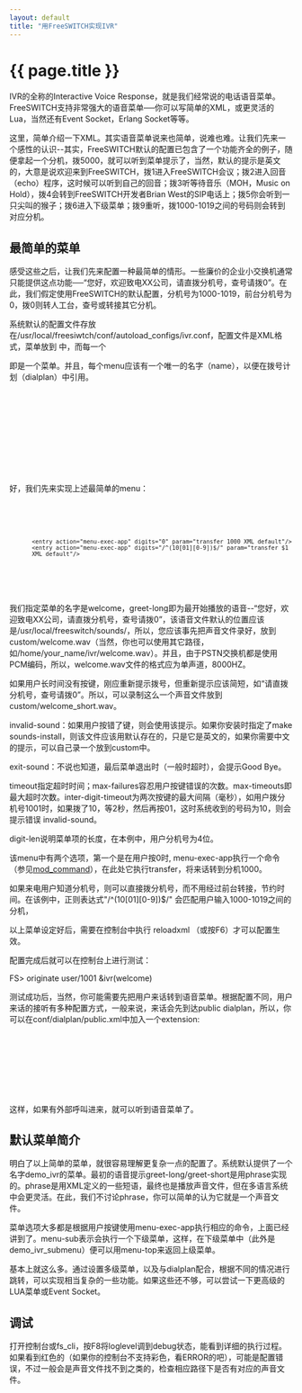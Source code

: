 ```yaml
---
layout: default
title: "用FreeSWITCH实现IVR"
---
```


# {{ page.title }}

IVR的全称的Interactive Voice Response，就是我们经常说的电话语音菜单。FreeSWITCH支持非常强大的语音菜单──你可以写简单的XML，或更灵活的Lua，当然还有Event Socket，Erlang Socket等等。

这里，简单介绍一下XML。其实语音菜单说来也简单，说难也难。让我们先来一个感性的认识--其实，FreeSWITCH默认的配置已包含了一个功能齐全的例子，随便拿起一个分机，拨5000，就可以听到菜单提示了，当然，默认的提示是英文的，大意是说欢迎来到FreeSWITCH，拨1进入FreeSWITCH会议；拨2进入回音（echo）程序，这时候可以听到自己的回音；拨3听等待音乐（MOH，Music on Hold），拨4会转到FreeSWITCH开发者Brian West的SIP电话上；拨5你会听到一只尖叫的猴子；拨6进入下级菜单；拨9重听，拨1000-1019之间的号码则会转到对应分机。

最简单的菜单
--------

感受这些之后，让我们先来配置一种最简单的情形。一些廉价的企业小交换机通常只能提供这点功能──“您好，欢迎致电XX公司，请直拨分机号，查号请拨0”。在此，我们假定使用FreeSWITCH的默认配置，分机号为1000-1019，前台分机号为0，拨0则转人工台，查号或转接其它分机。

系统默认的配置文件存放在/usr/local/freesiwtch/conf/autoload\_configs/ivr.conf，配置文件是XML格式，菜单放到<menus> </menus>中，而每一个<menu> </menu>即是一个菜单。并且，每个menu应该有一个唯一的名字（name），以便在拨号计划（dialplan）中引用。

<code>
<configuration name="ivr.conf" description="IVR menus">
  <menus>
    <menu name="demo_ivr">
    </menu>
  </menus>
</configuration>
</code>

好，我们先来实现上述最简单的menu：

<code>
<menu name="welcome"
    greet-long="custom/welcome.wav"
    greet-short="custom/welcom_short.wav"
    invalid-sound="ivr/ivr-that_was_an_invalid_entry.wav"
    exit-sound="voicemail/vm-goodbye.wav"
    timeout="15000"
    max-failures="3"
    max-timeouts="3"
    inter-digit-timeout="2000"
    digit-len="4">

    <entry action="menu-exec-app" digits="0" param="transfer 1000 XML default"/>
    <entry action="menu-exec-app" digits="/^(10[01][0-9])$/" param="transfer $1 XML default"/> 

</menu>

</code>

我们指定菜单的名字是welcome，greet-long即为最开始播放的语音--“您好，欢迎致电XX公司，请直拨分机号，查号请拨0”，该语音文件默认的位置应该是/usr/local/freeswitch/sounds/，所以，您应该事先把声音文件录好，放到custom/welcome.wav（当然，你也可以使用其它路径，如/home/your\_name/ivr/welcome.wav）。并且，由于PSTN交换机都是使用PCM编码，所以，welcome.wav文件的格式应为单声道，8000HZ。

如果用户长时间没有按键，刚应重新提示拨号，但重新提示应该简短，如“请直拨分机号，查号请拨0”。所以，可以录制这么一个声音文件放到custom/welcome\_short.wav。

invalid-sound：如果用户按错了键，则会使用该提示。如果你安装时指定了make sounds-install，则该文件应该用默认存在的，只是它是英文的，如果你需要中文的提示，可以自己录一个放到custom中。

exit-sound：不说也知道，最后菜单退出时（一般时超时），会提示Good Bye。

timeout指定超时时间；max-failures容忍用户按键错误的次数。max-timeouts即最大超时次数。inter-digit-timeout为两次按键的最大间隔（毫秒），如用户拨分机号1001时，如果拨了10，等2秒，然后再按01，这时系统收到的号码为10，则会提示错误 invalid-sound。

digit-len说明菜单项的长度，在本例中，用户分机号为4位。

该menu中有两个选项，第一个是在用户按0时, menu-exec-app执行一个命令（参见[mod\_command](http://wiki.freeswitch.org/wiki/Mod_command)），在此处它执行transfer，将来话转到分机1000。

如果来电用户知道分机号，则可以直接拨分机号，而不用经过前台转接，节约时间。在该例中，正则表达式"/^(10\[01\]\[0-9\])$/" 会匹配用户输入1000-1019之间的分机，

以上菜单设定好后，需要在控制台中执行 reloadxml （或按F6）才可以配置生效。

配置完成后就可以在控制台上进行测试：

FS> originate user/1001 &ivr(welcome)

测试成功后，当然，你可能需要先把用户来话转到语音菜单。根据配置不同，用户来话的接听有多种配置方式，一般来说，来话会先到达public dialplan，所以，你可以在conf/dialplan/public.xml中加入一个extension:

<code>
    <extension name="incoming_call">
      <condition field="destination_number" expression="^你的DID号码$">
	<action application="answer" data=""/>
	<action application="sleep" data="1000"/>
	<action application="ivr" data="welcome"/>
      </condition>
    </extension>
</code>

这样，如果有外部呼叫进来，就可以听到语音菜单了。


默认菜单简介
--------

明白了以上简单的菜单，就很容易理解更复杂一点的配置了。系统默认提供了一个名字demo\_ivr的菜单。最初的语音提示greet-long/greet-short是用phrase实现的。phrase是用XML定义的一些短语，最终也是播放声音文件，但在多语言系统中会更灵活。在此，我们不讨论phrase，你可以简单的认为它就是一个声音文件。

菜单选项大多都是根据用户按键使用menu-exec-app执行相应的命令，上面已经讲到了。menu-sub表示会执行一个下级菜单，这样，在下级菜单中（此外是demo\_ivr\_submenu）便可以用menu-top来返回上级菜单。

基本上就这么多。通过设置多级菜单，以及与dialplan配合，根据不同的情况进行跳转，可以实现相当复杂的一些功能。如果这些还不够，可以尝试一下更高级的LUA菜单或Event Socket。


调试
--------

打开控制台或fs\_cli，按F8将loglevel调到debug状态，能看到详细的执行过程。如果看到红色的（如果你的控制台不支持彩色，看ERROR的吧），可能是配置错误，不过一般会是声音文件找不到之类的，检查相应路径下是否有对应的声音文件。
